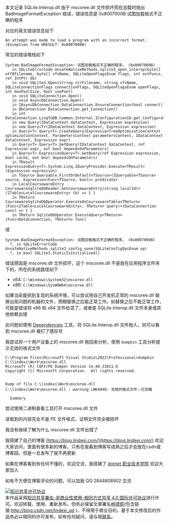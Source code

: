 
本文记录 SQLite.Interop.dll 由于 mscoree.dll 文件损坏而在加载时抛出 BadImageFormatException 错误，错误信息是 0x8007000B 试图加载格式不正确的程序

<!--more-->


<!-- CreateTime:2024/09/05 07:21:42 -->

<!-- 发布 -->
<!-- 博客 -->

对应的英文错误信息如下

```
An attempt was made to load a program with an incorrect format. (Exception from HRESULT: 0x8007000B)
```

常见的错误堆栈如下

```
System.BadImageFormatException: 试图加载格式不正确的程序。 (0x8007000B)
   in SQLiteErrorCode UnsafeNativeMethods.sqlite3_open_interop(byte[] utf8Filename, byte[] vfsName, SQLiteOpenFlagsEnum flags, int extFuncs, ref IntPtr db)
   in void SQLite3.Open(string strFilename, string vfsName, SQLiteConnectionFlags connectionFlags, SQLiteOpenFlagsEnum openFlags, int maxPoolSize, bool usePool)
   in void SQLiteConnection.Open()
   in void AsyncDbConnection.Open()
   in IAsyncDbConnection DataConnection.EnsureConnection(bool connect)
   in DbConnection DataConnection.get_Connection()
   in int DataConnection.LinqToDB.Common.Internal.IConfigurationID.get_ConfigurationID()
   in new Query(IDataContext dataContext, Expression expression)
   in new Query<T>(IDataContext dataContext, Expression expression)
   in Query<T> Query<T>.CreateQuery(ExpressionTreeOptimizationContext optimizationContext, ParametersContext parametersContext, IDataContext dataContext, Expression expr)
   in Query<T> Query<T>.GetQuery(IDataContext dataContext, ref Expression expr, out bool dependsOnParameters)
   in Query<T> ExpressionQuery<T>.GetQuery(ref Expression expression, bool cache, out bool dependsOnParameters)
   in TResult ExpressionQuery<T>.System.Linq.IQueryProvider.Execute<TResult>(Expression expression)
   in TSource Queryable.FirstOrDefault<TSource>(IQueryable<TSource> source, Expression<Func<TSource, bool>> predicate)
   in LocalCoursewareEntry CoursewareSqliteDbReader.GetCoursewareEntry(string localId)+(ITable<LocalCoursewareEntry> tb) => { }
   in TReturn CoursewareSqliteDbOperator.ExecuteOnCoursewareTable<TReturn>(Func<ITable<LocalCoursewareEntry>, TReturn> query)+(DataConnection conn) => { }
   in TReturn SqliteDbOperator.ExecuteQuery<TReturn>(Func<DataConnection, TReturn> func)
```

或

```
System.BadImageFormatException: 试图加载格式不正确的程序。 (0x8007000B)
  ?, in SQLiteErrorCode UnsafeNativeMethods.sqlite3_config_none(SQLiteConfigOpsEnum op)
  ?, in bool SQLite3.StaticIsInitialized()
```

错误原因是 mscoree.dll 文件损坏，这个 mscoree.dll 不是放在应用程序文件夹下的，所在的系统路径如下

- x64: `C:\Windows\System32\mscoree.dll`
- x86: `C:\Windows\SysWOW64\mscoree.dll`

如果当前能抓到复现的系统环境，可以尝试用自己开发机正常的 mscoree.dll 替换出现问题的机器的文件，预期替换之后能正常工作。如替换之后不能正常工作，可能是错误将 x86 和 x64 文件给混了，或者是 SQLite.Interop.dll 文件本身或其他依赖出错

此问题如使用 [Dependencies](https://github.com/lucasg/Dependencies) 工具，将 SQLite.Interop.dll 文件拖入，则可以看到 mscoree.dll 被打了感叹号

我尝试将一个用户设备上的 mscoree.dll 拖回来分析，使用 `dumpbin` 工具分析提示无效的格式文件

```
C:\Program Files\Microsoft Visual Studio\2022\Professional>dumpbin C:\lindexi\Work\mscoree.dll
Microsoft (R) COFF/PE Dumper Version 14.40.33811.0
Copyright (C) Microsoft Corporation.  All rights reserved.


Dump of file C:\lindexi\Work\mscoree.dll
C:\lindexi\Work\mscoree.dll : warning LNK4048: 无效的格式文件；已忽略

  Summary
```

尝试使用二进制查看工具打开 mscoree.dll 文件

读取到的内容完全不是 PE 文件格式，证明文件完全被损坏

我没有继续了解为什么 mscoree.dll 文件出错了


我搭建了自己的博客 [https://blog.lindexi.com/](https://blog.lindexi.com/) 欢迎大家访问，里面有很多新的博客。只有在我看到博客写成熟之后才会放在csdn或博客园，但是一旦发布了就不再更新

如果在博客看到有任何不懂的，欢迎交流，我搭建了 [dotnet 职业技术学院](https://t.me/dotnet_campus) 欢迎大家加入

如有不方便在博客评论的问题，可以加我 QQ 2844808902 交流

<a rel="license" href="http://creativecommons.org/licenses/by-nc-sa/4.0/"><img alt="知识共享许可协议" style="border-width:0" src="https://licensebuttons.net/l/by-nc-sa/4.0/88x31.png" /></a><br />本作品采用<a rel="license" href="http://creativecommons.org/licenses/by-nc-sa/4.0/">知识共享署名-非商业性使用-相同方式共享 4.0 国际许可协议</a>进行许可。欢迎转载、使用、重新发布，但务必保留文章署名[林德熙](http://blog.csdn.net/lindexi_gd)(包含链接:http://blog.csdn.net/lindexi_gd )，不得用于商业目的，基于本文修改后的作品务必以相同的许可发布。如有任何疑问，请与我[联系](mailto:lindexi_gd@163.com)。